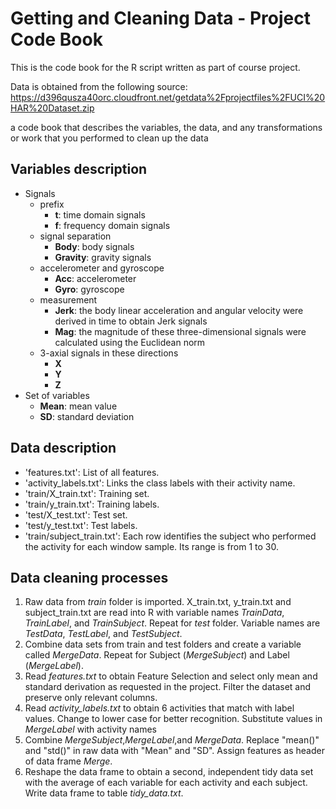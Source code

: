 # Getting and Cleaning Data - Project Code Book


This is the code book for the R script written as part of course project.

Data is obtained from the following source:
https://d396qusza40orc.cloudfront.net/getdata%2Fprojectfiles%2FUCI%20HAR%20Dataset.zip 



a code book that describes the variables, the data, and any transformations or work that you performed to clean up the data 


## Variables description
- Signals
	- prefix
		- **t**: time domain signals
		- **f**: frequency domain signals
	- signal separation
		- **Body**: body signals
		- **Gravity**: gravity signals
	- accelerometer and gyroscope
		- **Acc**: accelerometer
		- **Gyro**: gyroscope
	- measurement
		- **Jerk**: the body linear acceleration and angular velocity were derived in time to obtain Jerk signals
		- **Mag**: the magnitude of these three-dimensional signals were calculated using the Euclidean norm
	- 3-axial signals in these directions
		- **X**
		- **Y**
		- **Z**
- Set of variables
	- **Mean**: mean value
	- **SD**: standard deviation

## Data description
- 'features.txt': List of all features.
- 'activity_labels.txt': Links the class labels with their activity name.
- 'train/X_train.txt': Training set.
- 'train/y_train.txt': Training labels.
- 'test/X_test.txt': Test set.
- 'test/y_test.txt': Test labels.
- 'train/subject_train.txt': Each row identifies the subject who performed the activity for each window sample. Its range is from 1 to 30. 

## Data cleaning processes
1. Raw data from *train* folder is imported. X_train.txt, y_train.txt and subject_train.txt are read into R with variable names *TrainData*, *TrainLabel*, and *TrainSubject*. Repeat for *test* folder. Variable names are *TestData*, *TestLabel*, and *TestSubject*. 
2. Combine data sets from train and test folders and create a variable called *MergeData*. Repeat for Subject (*MergeSubject*) and Label (*MergeLabel*). 
3. Read *features.txt* to obtain Feature Selection and select only mean and standard derivation as requested in the project. Filter the dataset and preserve only relevant columns.
4. Read *activity_labels.txt* to obtain 6 activities that match with label values. Change to lower case for better recognition. Substitute values in *MergeLabel* with activity names
5. Combine *MergeSubject*,*MergeLabel*,and *MergeData*. Replace "mean()" and "std()" in raw data with "Mean" and "SD". Assign features as header of data frame *Merge*.
6. Reshape the data frame to obtain a second, independent tidy data set with the average of each variable for each activity and each subject. Write data frame to table *tidy_data.txt*. 


